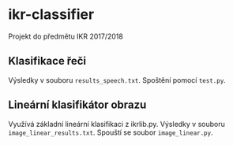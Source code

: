 # ikr-classifier
Projekt do předmětu IKR 2017/2018

## Klasifikace řeči
Výsledky v souboru `results_speech.txt`.
Spoštění pomocí `test.py`.

## Lineární klasifikátor obrazu
Využívá základní lineární klasifikaci z ikrlib.py.
Výsledky v souboru `image_linear_results.txt`.
Spouští se soubor `image_linear.py`.
